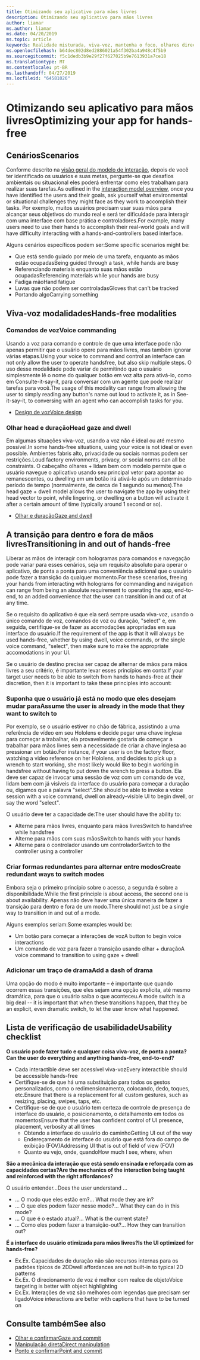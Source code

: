```yaml
---
title: Otimizando seu aplicativo para mãos livres
description: Otimizando seu aplicativo para mãos livres
author: liamar
ms.author: liamar
ms.date: 04/20/2019
ms.topic: article
keywords: Realidade misturada, viva-voz, mantenha o foco, olhares direcionamento, interação, design
ms.openlocfilehash: b64dec802d8ed2886021a54f302ba4a948c4f5b9
ms.sourcegitcommit: f5c1dedb3b9e29f27f627025b9e7613931a7ce18
ms.translationtype: MT
ms.contentlocale: pt-BR
ms.lasthandoff: 04/27/2019
ms.locfileid: "64581026"
---
```

# <a name="optimizing-your-app-for-hands-free"></a><span data-ttu-id="6f1fc-104">Otimizando seu aplicativo para mãos livres</span><span class="sxs-lookup"><span data-stu-id="6f1fc-104">Optimizing your app for hands-free</span></span>



## <a name="scenarios"></a><span data-ttu-id="6f1fc-105">Cenários</span><span class="sxs-lookup"><span data-stu-id="6f1fc-105">Scenarios</span></span>

<span data-ttu-id="6f1fc-106">Conforme descrito na [visão geral do modelo de interação](interaction-fundamentals.md), depois de você ter identificado os usuários e suas metas, pergunte-se que desafios ambientais ou situacional eles poderá enfrentar como eles trabalham para realizar suas tarefas.</span><span class="sxs-lookup"><span data-stu-id="6f1fc-106">As outlined in the [interaction model overview](interaction-fundamentals.md), once you have identified the users and their goals, ask yourself what environmental or situational challenges they might face as they work to accomplish their tasks.</span></span> <span data-ttu-id="6f1fc-107">Por exemplo, muitos usuários precisam usar suas mãos para alcançar seus objetivos do mundo real e será ter dificuldade para interagir com uma interface com base prática e controladores.</span><span class="sxs-lookup"><span data-stu-id="6f1fc-107">For example, many users need to use their hands to accomplish their real-world goals and will have difficulty interacting with a hands-and-controllers based interface.</span></span> 

<span data-ttu-id="6f1fc-108">Alguns cenários específicos podem ser:</span><span class="sxs-lookup"><span data-stu-id="6f1fc-108">Some specific scenarios might be:</span></span> 
* <span data-ttu-id="6f1fc-109">Que está sendo guiado por meio de uma tarefa, enquanto as mãos estão ocupadas</span><span class="sxs-lookup"><span data-stu-id="6f1fc-109">Being guided through a task, while hands are busy</span></span>
* <span data-ttu-id="6f1fc-110">Referenciando materiais enquanto suas mãos estão ocupadas</span><span class="sxs-lookup"><span data-stu-id="6f1fc-110">Referencing materials while your hands are busy</span></span>
* <span data-ttu-id="6f1fc-111">Fadiga mão</span><span class="sxs-lookup"><span data-stu-id="6f1fc-111">Hand fatigue</span></span>
* <span data-ttu-id="6f1fc-112">Luvas que não podem ser controladas</span><span class="sxs-lookup"><span data-stu-id="6f1fc-112">Gloves that can't be tracked</span></span>
* <span data-ttu-id="6f1fc-113">Portando algo</span><span class="sxs-lookup"><span data-stu-id="6f1fc-113">Carrying something</span></span>


## <a name="hands-free-modalities"></a><span data-ttu-id="6f1fc-114">Viva-voz modalidades</span><span class="sxs-lookup"><span data-stu-id="6f1fc-114">Hands-free modalities</span></span>

### <a name="voice-commanding"></a><span data-ttu-id="6f1fc-115">Comandos de voz</span><span class="sxs-lookup"><span data-stu-id="6f1fc-115">Voice commanding</span></span>

<span data-ttu-id="6f1fc-116">Usando a voz para comando e controle de que uma interface pode não apenas permitir que o usuário opere para mãos livres, mas também ignorar várias etapas.</span><span class="sxs-lookup"><span data-stu-id="6f1fc-116">Using your voice to command and control an interface can not only allow the user to operate handsfree, but also skip multiple steps.</span></span> <span data-ttu-id="6f1fc-117">O uso desse modalidade pode variar de permitindo que o usuário simplesmente lê o nome do qualquer botão em voz alta para ativá-lo, como em Consulte-it-say-it, para conversar com um agente que pode realizar tarefas para você.</span><span class="sxs-lookup"><span data-stu-id="6f1fc-117">The usage of this modality can range from allowing the user to simply reading any button's name out loud to activate it, as in See-it-say-it, to conversing with an agent who can accomplish tasks for you.</span></span>

* [<span data-ttu-id="6f1fc-118">Design de voz</span><span class="sxs-lookup"><span data-stu-id="6f1fc-118">Voice design</span></span>](voice-design.md)


### <a name="head-gaze-and-dwell"></a><span data-ttu-id="6f1fc-119">Olhar head e duração</span><span class="sxs-lookup"><span data-stu-id="6f1fc-119">Head gaze and dwell</span></span>

<span data-ttu-id="6f1fc-120">Em algumas situações viva-voz, usando a voz não é ideal ou até mesmo possível.</span><span class="sxs-lookup"><span data-stu-id="6f1fc-120">In some hands-free situations, using your voice is not ideal or even possible.</span></span> <span data-ttu-id="6f1fc-121">Ambientes fabris alto, privacidade ou sociais normas podem ser restrições.</span><span class="sxs-lookup"><span data-stu-id="6f1fc-121">Loud factory environments, privacy, or social norms can all be constraints.</span></span> <span data-ttu-id="6f1fc-122">O cabeçalho olhares + lidam bem com modelo permite que o usuário navegue o aplicativo usando seu principal vetor para apontar ao remanescentes, ou dwelling em um botão irá ativá-lo após um determinado período de tempo (normalmente, de cerca de 1 segundo ou menos).</span><span class="sxs-lookup"><span data-stu-id="6f1fc-122">The head gaze + dwell model allows the user to navigate the app by using their head vector to point, while lingering, or dwelling on a button will activate it after a certain amount of time (typically around 1 second or so).</span></span> 

* [<span data-ttu-id="6f1fc-123">Olhar e duração</span><span class="sxs-lookup"><span data-stu-id="6f1fc-123">Gaze and dwell</span></span>](gaze-and-dwell.md)

## <a name="transitioning-in-and-out-of-hands-free"></a><span data-ttu-id="6f1fc-124">A transição para dentro e fora de mãos livres</span><span class="sxs-lookup"><span data-stu-id="6f1fc-124">Transitioning in and out of hands-free</span></span>

<span data-ttu-id="6f1fc-125">Liberar as mãos de interagir com hologramas para comandos e navegação pode variar para esses cenários, seja um requisito absoluto para operar o aplicativo, de ponta a ponta para uma conveniência adicional que o usuário pode fazer a transição da qualquer momento.</span><span class="sxs-lookup"><span data-stu-id="6f1fc-125">For these scenarios, freeing your hands from interacting with holograms for commanding and navigation can range from being an absolute requirement to operating the app, end-to-end, to an added convenience that the user can transition in and out of at any time.</span></span> 

<span data-ttu-id="6f1fc-126">Se o requisito do aplicativo é que ela será sempre usada viva-voz, usando o único comando de voz, comandos de voz ou duração, "select" e, em seguida, certifique-se de fazer as acomodações apropriadas em sua interface do usuário.</span><span class="sxs-lookup"><span data-stu-id="6f1fc-126">If the requirement of the app is that it will always be used hands-free, whether by using dwell, voice commands, or the single voice command, "select", then make sure to make the appropriate accomodations in your UI.</span></span> 

<span data-ttu-id="6f1fc-127">Se o usuário de destino precisa ser capaz de alternar de mãos para mãos livres a seu critério, é importante levar esses princípios em conta:</span><span class="sxs-lookup"><span data-stu-id="6f1fc-127">If your target user needs to be able to switch from hands to hands-free at their discretion, then it is important to take these principles into account:</span></span>

### <a name="assume-the-user-is-already-in-the-mode-that-they-want-to-switch-to"></a><span data-ttu-id="6f1fc-128">Suponha que o usuário já está no modo que eles desejam mudar para</span><span class="sxs-lookup"><span data-stu-id="6f1fc-128">Assume the user is already in the mode that they want to switch to</span></span>
<span data-ttu-id="6f1fc-129">Por exemplo, se o usuário estiver no chão de fábrica, assistindo a uma referência de vídeo em seu Hololens e decide pegar uma chave inglesa para começar a trabalhar, ela provavelmente gostaria de começar a trabalhar para mãos livres sem a necessidade de criar a chave inglesa ao pressionar um botão.</span><span class="sxs-lookup"><span data-stu-id="6f1fc-129">For instance, if your user is on the factory floor, watching a video reference on her Hololens, and decides to pick up a wrench to start working, she most likely would like to begin working in handsfree without having to put down the wrench to press a button.</span></span> <span data-ttu-id="6f1fc-130">Ela deve ser capaz de invocar uma sessão de voz com um comando de voz, lidam bem com já visíveis da interface do usuário para começar a duração ou, digamos que a palavra "select".</span><span class="sxs-lookup"><span data-stu-id="6f1fc-130">She should be able to invoke a voice session with a voice command, dwell on already-visible UI to begin dwell, or say the word "select".</span></span>

<span data-ttu-id="6f1fc-131">O usuário deve ter a capacidade de:</span><span class="sxs-lookup"><span data-stu-id="6f1fc-131">The user should have the ability to:</span></span> 
* <span data-ttu-id="6f1fc-132">Alterne para mãos livres, enquanto para mãos livres</span><span class="sxs-lookup"><span data-stu-id="6f1fc-132">Switch to handsfree while handsfree</span></span>
* <span data-ttu-id="6f1fc-133">Alterne para mãos com suas mãos</span><span class="sxs-lookup"><span data-stu-id="6f1fc-133">Switch to hands with your hands</span></span>
* <span data-ttu-id="6f1fc-134">Alterne para o controlador usando um controlador</span><span class="sxs-lookup"><span data-stu-id="6f1fc-134">Switch to the controller using a controller</span></span> 

### <a name="create-redundant-ways-to-switch-modes"></a><span data-ttu-id="6f1fc-135">Criar formas redundantes para alternar entre modos</span><span class="sxs-lookup"><span data-stu-id="6f1fc-135">Create redundant ways to switch modes</span></span>
<span data-ttu-id="6f1fc-136">Embora seja o primeiro princípio sobre o acesso, a segunda é sobre a disponibilidade.</span><span class="sxs-lookup"><span data-stu-id="6f1fc-136">While the first principle is about access, the second one is about availability.</span></span> <span data-ttu-id="6f1fc-137">Apenas não deve haver uma única maneira de fazer a transição para dentro e fora de um modo.</span><span class="sxs-lookup"><span data-stu-id="6f1fc-137">There should not just be a single way to transition in and out of a mode.</span></span> 

<span data-ttu-id="6f1fc-138">Alguns exemplos seriam:</span><span class="sxs-lookup"><span data-stu-id="6f1fc-138">Some examples would be:</span></span> 
* <span data-ttu-id="6f1fc-139">Um botão para começar a interações de voz</span><span class="sxs-lookup"><span data-stu-id="6f1fc-139">A button to begin voice interactions</span></span>
* <span data-ttu-id="6f1fc-140">Um comando de voz para fazer a transição usando olhar + duração</span><span class="sxs-lookup"><span data-stu-id="6f1fc-140">A voice command to transition to using gaze + dwell</span></span>

### <a name="add-a-dash-of-drama"></a><span data-ttu-id="6f1fc-141">Adicionar um traço de drama</span><span class="sxs-lookup"><span data-stu-id="6f1fc-141">Add a dash of drama</span></span>
<span data-ttu-id="6f1fc-142">Uma opção do modo é muito importante – é importante que quando ocorrem essas transições, que eles sejam uma opção explícita, até mesmo dramática, para que o usuário saiba o que aconteceu.</span><span class="sxs-lookup"><span data-stu-id="6f1fc-142">A mode switch is a big deal -- it is important that when these transitions happen, that they be an explicit, even dramatic switch, to let the user know what happened.</span></span> 


## <a name="usability-checklist"></a><span data-ttu-id="6f1fc-143">Lista de verificação de usabilidade</span><span class="sxs-lookup"><span data-stu-id="6f1fc-143">Usability checklist</span></span>

<span data-ttu-id="6f1fc-144">**O usuário pode fazer tudo e qualquer coisa viva-voz, de ponta a ponta?**</span><span class="sxs-lookup"><span data-stu-id="6f1fc-144">**Can the user do everything and anything hands-free, end-to-end?**</span></span>
* <span data-ttu-id="6f1fc-145">Cada interactible deve ser acessível viva-voz</span><span class="sxs-lookup"><span data-stu-id="6f1fc-145">Every interactible should be accessible hands-free</span></span>
* <span data-ttu-id="6f1fc-146">Certifique-se de que há uma substituição para todos os gestos personalizados, como o redimensionamento, colocando, dedo, toques, etc.</span><span class="sxs-lookup"><span data-stu-id="6f1fc-146">Ensure that there is a replacement for all custom gestures, such as resizing, placing, swipes, taps, etc.</span></span>
* <span data-ttu-id="6f1fc-147">Certifique-se de que o usuário tem certeza de controle de presença de interface do usuário, o posicionamento, o detalhamento em todos os momentos</span><span class="sxs-lookup"><span data-stu-id="6f1fc-147">Ensure that the user has confident control of UI presence, placement, verbosity at all times</span></span>
    * <span data-ttu-id="6f1fc-148">Obtendo a interface do usuário do caminho</span><span class="sxs-lookup"><span data-stu-id="6f1fc-148">Getting UI out of the way</span></span>
    * <span data-ttu-id="6f1fc-149">Endereçamento de interface do usuário que está fora do campo de exibição (FOV)</span><span class="sxs-lookup"><span data-stu-id="6f1fc-149">Addressing UI that is out of field of view (FOV)</span></span>
    * <span data-ttu-id="6f1fc-150">Quanto eu vejo, onde, quando</span><span class="sxs-lookup"><span data-stu-id="6f1fc-150">How much I see, where, when</span></span>

<span data-ttu-id="6f1fc-151">**São a mecânica da interação que está sendo ensinada e reforçada com as capacidades certas?**</span><span class="sxs-lookup"><span data-stu-id="6f1fc-151">**Are the mechanics of the interaction being taught and reinforced with the right affordances?**</span></span>

<span data-ttu-id="6f1fc-152">O usuário entender...</span><span class="sxs-lookup"><span data-stu-id="6f1fc-152">Does the user understand ...</span></span>
* <span data-ttu-id="6f1fc-153">... O modo que eles estão em?</span><span class="sxs-lookup"><span data-stu-id="6f1fc-153">... What mode they are in?</span></span>
* <span data-ttu-id="6f1fc-154">... O que eles podem fazer nesse modo?</span><span class="sxs-lookup"><span data-stu-id="6f1fc-154">... What they can do in this mode?</span></span>
* <span data-ttu-id="6f1fc-155">... O que é o estado atual?</span><span class="sxs-lookup"><span data-stu-id="6f1fc-155">... What is the current state?</span></span>
* <span data-ttu-id="6f1fc-156">... Como eles podem fazer a transição-out?</span><span class="sxs-lookup"><span data-stu-id="6f1fc-156">... How they can transition out?</span></span>
    
<span data-ttu-id="6f1fc-157">**É a interface do usuário otimizada para mãos livres?**</span><span class="sxs-lookup"><span data-stu-id="6f1fc-157">**Is the UI optimized for hands-free?**</span></span>   

* <span data-ttu-id="6f1fc-158">Ex.</span><span class="sxs-lookup"><span data-stu-id="6f1fc-158">Ex.</span></span> <span data-ttu-id="6f1fc-159">Capacidades de duração não são recursos internas para os padrões típicos de 2D</span><span class="sxs-lookup"><span data-stu-id="6f1fc-159">Dwell affordances are not built-in to typical 2D patterns</span></span>
* <span data-ttu-id="6f1fc-160">Ex.</span><span class="sxs-lookup"><span data-stu-id="6f1fc-160">Ex.</span></span> <span data-ttu-id="6f1fc-161">O direcionamento de voz é melhor com realce de objeto</span><span class="sxs-lookup"><span data-stu-id="6f1fc-161">Voice targeting is better with object highlighting</span></span>
* <span data-ttu-id="6f1fc-162">Ex.</span><span class="sxs-lookup"><span data-stu-id="6f1fc-162">Ex.</span></span> <span data-ttu-id="6f1fc-163">Interações de voz são melhores com legendas que precisam ser ligado</span><span class="sxs-lookup"><span data-stu-id="6f1fc-163">Voice interactions are better with captions that have to be turned on</span></span>


## <a name="see-also"></a><span data-ttu-id="6f1fc-164">Consulte também</span><span class="sxs-lookup"><span data-stu-id="6f1fc-164">See also</span></span>
* [<span data-ttu-id="6f1fc-165">Olhar e confirmar</span><span class="sxs-lookup"><span data-stu-id="6f1fc-165">Gaze and commit</span></span>](gaze-and-commit.md)
* [<span data-ttu-id="6f1fc-166">Manipulação direta</span><span class="sxs-lookup"><span data-stu-id="6f1fc-166">Direct manipulation</span></span>](direct-manipulation.md)
* [<span data-ttu-id="6f1fc-167">Ponto e confirmar</span><span class="sxs-lookup"><span data-stu-id="6f1fc-167">Point and commit</span></span>](point-and-commit.md)
